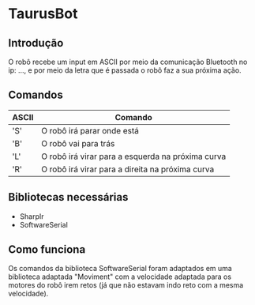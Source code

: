 # TaurusBot

## Introdução

O robô recebe um input em ASCII por meio da comunicação Bluetooth no ip: ..., e por meio da letra que é passada o robô faz a sua próxima ação.

## Comandos

| ASCII | Comando                                           |
| ----- | ------------------------------------------------- |
| 'S'   | O robô irá parar onde está                        |
| 'B'   | O robô vai para trás                              |
| 'L'   | O robô irá virar para a esquerda na próxima curva |
| 'R'   | O robô irá virar para a direita na próxima curva  |

## Bibliotecas necessárias

- SharpIr
- SoftwareSerial

## Como funciona

Os comandos da biblioteca SoftwareSerial foram adaptados em uma biblioteca adaptada "Moviment" com a velocidade adaptada para os motores do robô irem retos (já que não estavam indo reto com a mesma velocidade).

